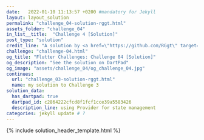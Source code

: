 ```yaml
---
date:   2022-01-10 11:13:57 +0200 #mandatory for Jekyll
layout: layout_solution
permalink: "challenge_04-solution-rggt.html"
assets_folder: "challenge_04"
in_list__title:  "Challenge 4 [Solution]"
post_type: "solution"
credit_line: "A solution by <a href=\"https://github.com/RGgt\" target=\"_blank\">RGgt</a>"
challenge: "challenge-04.html"
og_title: "Flutter Challenges: Challenge 04 [Solution]"
og_description: "See the solution on DartPad"
og_image: "assets/challenge_04/og_challenge_04.jpg"
continues:
  url: "challenge_03-solution-rggt.html"
  name: my solution to Challenge 3
solution_data:
  has_dartpad: true
  dartpad_id: c2864222cfcd8f1fcf1cce39a5583426
  description_line: using Provider for state management
categories: jekyll update # ?
---
```

{% include solution_header_template.html  %}



